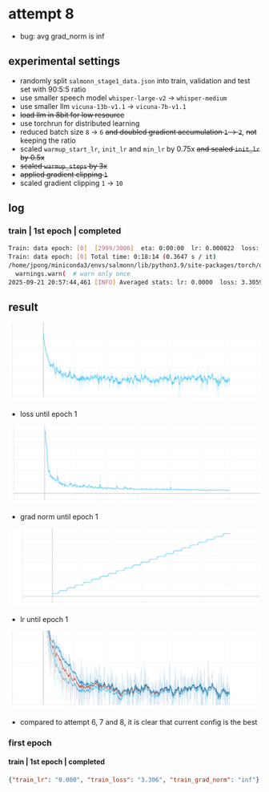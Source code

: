 # attempt 8

- bug: avg grad_norm is inf

## experimental settings
- randomly split `salmonn_stage1_data.json` into train, validation and test set with 90:5:5 ratio
- use smaller speech model `whisper-large-v2` &rarr; `whisper-medium`
- use smaller llm `vicuna-13b-v1.1` &rarr; `vicuna-7b-v1.1`
- ~~load llm in 8bit for low resource~~
- use torchrun for distributed learning
- reduced batch size `8` &rarr; `6` ~~and doubled gradient accumulation `1` &rarr; `2`~~, ~~not~~ keeping the ratio
- scaled `warmup_start_lr`, `init_lr` and `min_lr` by 0.75x ~~and scaled `init_lr` by 0.5x~~
- ~~scaled `warmup_steps` by 3x~~
- ~~applied gradient clipping `1`~~
- scaled gradient clipping `1` &rarr; `10`

## log

### train | 1st epoch | completed
```bash
Train: data epoch: [0]  [2999/3000]  eta: 0:00:00  lr: 0.000022  loss: 2.7363  grad_norm: 2.8635  time: 0.3651  data: 0.0000  max mem: 24757
Train: data epoch: [0] Total time: 0:18:14 (0.3647 s / it)
/home/jpong/miniconda3/envs/salmonn/lib/python3.9/site-packages/torch/distributed/distributed_c10d.py:4807: UserWarning: No device id is provided via `init_process_group` or `barrier `. Using the current device set by the user.
  warnings.warn(  # warn only once
2025-09-21 20:57:44,461 [INFO] Averaged stats: lr: 0.0000  loss: 3.3059  grad_norm: inf
```

## result

![loss_graph](attempt8_loss.svg)
- loss until epoch 1

![loss_graph](attempt8_grad_norm.svg)
- grad norm until epoch 1

![lr_graph](attempt8_lr.svg)
- lr until epoch 1

![loss_comparison_6_7_8](attempt8_loss_comparison.svg)
- compared to attempt 6, 7 and 8, it is clear that current config is the best

### first epoch
#### train | 1st epoch | completed
```json
{"train_lr": "0.000", "train_loss": "3.306", "train_grad_norm": "inf"}
```